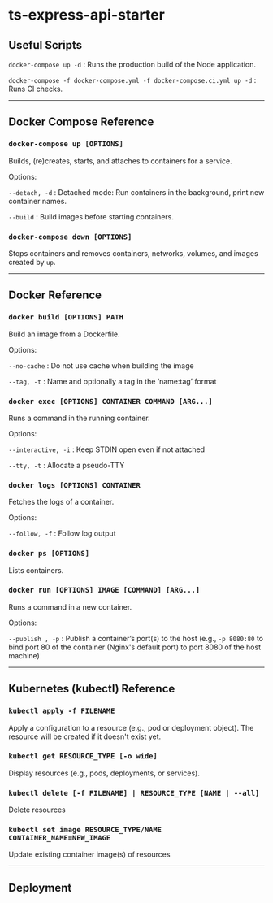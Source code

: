 # ts-express-api-starter

## Useful Scripts

`docker-compose up -d` : Runs the production build of the Node application.

`docker-compose -f docker-compose.yml -f docker-compose.ci.yml up -d` : Runs CI checks.

---

## Docker Compose Reference

### `docker-compose up [OPTIONS]`

Builds, (re)creates, starts, and attaches to containers for a service.

Options:

`--detach, -d` : Detached mode: Run containers in the background, print new container names.

`--build` : Build images before starting containers.

### `docker-compose down [OPTIONS]`

Stops containers and removes containers, networks, volumes, and images created by `up`.

---

## Docker Reference

### `docker build [OPTIONS] PATH`

Build an image from a Dockerfile.

Options:

`--no-cache` : Do not use cache when building the image

`--tag, -t` : Name and optionally a tag in the ‘name:tag’ format

### `docker exec [OPTIONS] CONTAINER COMMAND [ARG...]`

Runs a command in the running container.

Options:

`--interactive, -i` : Keep STDIN open even if not attached

`--tty, -t` : Allocate a pseudo-TTY

### `docker logs [OPTIONS] CONTAINER`

Fetches the logs of a container.

Options:

`--follow, -f` : Follow log output

### `docker ps [OPTIONS]`

Lists containers.

### `docker run [OPTIONS] IMAGE [COMMAND] [ARG...]`

Runs a command in a new container.

Options:

`--publish , -p` : Publish a container’s port(s) to the host (e.g., `-p 8080:80` to bind port 80 of
the container (Nginx's default port) to port 8080 of the host machine)

---

## Kubernetes (kubectl) Reference

### `kubectl apply -f FILENAME`

Apply a configuration to a resource (e.g., pod or deployment object). The resource will be created if it doesn't exist yet.

### `kubectl get RESOURCE_TYPE [-o wide]`

Display resources (e.g., pods, deployments, or services).

### `kubectl delete [-f FILENAME] | RESOURCE_TYPE [NAME | --all]`

Delete resources

### `kubectl set image RESOURCE_TYPE/NAME CONTAINER_NAME=NEW_IMAGE`

Update existing container image(s) of resources

---

## Deployment
